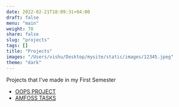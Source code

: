 ```yaml
---
date: 2022-02-21T18:09:31+04:00
draft: false
menu: "main"
weight: 70
share: false
slug: "projects"
tags: []
title: "Projects"
images: "/Users/vishu/Desktop/mysite/static/images/12345.jpeg"
theme: "dark"
---
```


Projects that I've made in my First Semester

- [OOPS PROJECT](https://github.com/vishalj0501/OOPS_PRojECT)
- [AMFOSS TASKS](https://github.com/vishalj0501/amfosstasks)